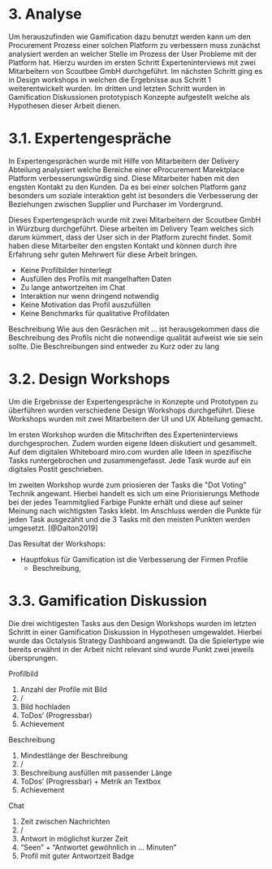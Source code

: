 # 3. Analyse

Um herauszufinden wie Gamification dazu benutzt werden kann um den Procurement Prozess einer solchen Platform zu verbessern muss zunächst analysiert werden an welcher Stelle im Prozess der User Probleme mit der Platform hat. Hierzu wurden im ersten Schritt Experteninterviews mit zwei Mitarbeitern von Scoutbee GmbH durchgeführt. Im nächsten Schritt ging es in Design workshops in welchen die Ergebnisse aus Schritt 1 weiterentwickelt wurden. Im dritten und letzten Schritt wurden in Gamification Diskussionen prototypisch Konzepte aufgestellt welche als Hypothesen dieser Arbeit dienen.

# 3.1. Expertengespräche

In Expertengesprächen wurde mit Hilfe von Mitarbeitern der Delivery Abteilung analysiert welche Bereiche einer eProcurement Marektplace Platform verbesserungswürdig sind. Diese Mitarbeiter haben mit den engsten Kontakt zu den Kunden. Da es bei einer solchen Platform ganz besonders um soziale interaktion geht ist besonders die Verbesserung der Beziehungen zwischen Supplier und Purchaser im Vordergrund.

Dieses Expertengespräch wurde mit zwei Mitarbeitern der Scoutbee GmbH in Würzburg durchgeführt. Diese arbeiten im Delivery Team welches sich darum kümmert, dass der User sich in der Platform zurecht findet. Somit haben diese Mitarbeiter den engsten Kontakt und können durch ihre Erfahrung sehr guten Mehrwert für diese Arbeit bringen.

- Keine Profilbilder hinterlegt
- Ausfüllen des Profils mit mangelhaften Daten
- Zu lange antwortzeiten im Chat
- Interaktion nur wenn dringend notwendig
- Keine Motivation das Profil auszufüllen
- Keine Benchmarks für qualitative Profildaten

Beschreibung
Wie aus den Gesrächen mit ... ist herausgekommen dass die Beschreibung des Profils nicht die notwendige qualität aufweist wie sie sein sollte. Die Beschreibungen sind entweder zu Kurz oder zu lang

# 3.2. Design Workshops

Um die Ergebnisse der Expertengespräche in Konzepte und Prototypen zu überführen wurden verschiedene Design Workshops durchgeführt. Diese Workshops wurden mit zwei Mitarbeitern der UI und UX Abteilung gemacht.

Im ersten Workshop wurden die Mitschriften des Experteninterviews durchgesprochen. Zudem wurden eigene Ideen diskutiert und gesammelt. Auf dem digitalen Whiteboard miro.com wurden alle Ideen in spezifische Tasks runtergebrochen und zusammengefasst. Jede Task wurde auf ein digitales Postit geschrieben.

Im zweiten Workshop wurde zum priosieren der Tasks die "Dot Voting" Technik angewant. Hierbei handelt es sich um eine Priorisierungs Methode bei der jedes Teammitglied Farbige Punkte erhält und diese auf seiner Meinung nach wichtigsten Tasks klebt. Im Anschluss werden die Punkte für jeden Task ausgezählt und die 3 Tasks mit den meisten Punkten werden umgesetzt. [@Dalton2019]

Das Resultat der Workshops:

- Hauptfokus für Gamification ist die Verbesserung der Firmen Profile
  - Beschreibung,

# 3.3. Gamification Diskussion

Die drei wichtigesten Tasks aus den Design Workshops wurden im letzten Schritt in einer Gamification Diskussion in Hypothesen umgewaldet.
Hierbei wurde das Octalysis Strategy Dashboard angewandt. Da die Spielertype wie bereits erwähnt in der Arbeit nicht relevant sind wurde Punkt zwei jeweils übersprungen.

Profilbild

1. Anzahl der Profile mit Bild
2. /
3. Bild hochladen
4. ToDos’ (Progressbar)
5. Achievement

Beschreibung

1. Mindestlänge der Beschreibung
2. /
3. Beschreibung ausfüllen mit passender Länge
4. ToDos’ (Progressbar) + Metrik an Textbox
5. Achievement

Chat

1. Zeit zwischen Nachrichten
2. /
3. Antwort in möglichst kurzer Zeit
4. “Seen” + “Antwortet gewöhnlich in ... Minuten”
5. Profil mit guter Antwortzeit Badge
